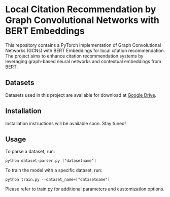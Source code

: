 # Local Citation Recommendation by Graph Convolutional Networks with BERT Embeddings

This repository contains a PyTorch implementation of Graph Convolutional Networks (GCNs) with BERT Embeddings for local citation recommendation. The project aims to enhance citation recommendation systems by leveraging graph-based neural networks and contextual embeddings from BERT.

## Datasets

Datasets used in this project are available for download at [Google Drive](https://drive.google.com/drive/folders/11n4YVHgUPfzetJi-y5voFpmRIjiBM0lQ).

## Installation

Installation instructions will be available soon. Stay tuned!

## Usage
To parse a dataset, run:

```python dataset-parser.py ["datasetname"]```

To train the model with a specific dataset, run:

```python train.py --dataset_name=["datasetname"]```

Please refer to train.py for additional parameters and customization options.

